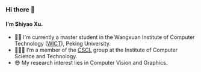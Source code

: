 ### Hi there 👋

<!--
**41xu/41xu** is a ✨ _special_ ✨ repository because its `README.md` (this file) appears on your GitHub profile.

Here are some ideas to get you started:

- 🔭 I’m currently working on ...
- 🌱 I’m currently learning ...
- 👯 I’m looking to collaborate on ...
- 🤔 I’m looking for help with ...
- 💬 Ask me about ...
- 📫 How to reach me: ...
- 😄 Pronouns: ...
- ⚡ Fun fact: ...
-->

#### I'm Shiyao Xu. 

- 👧🏻 I'm currently a master student in the Wangxuan Institute of Computer Technology ([WICT](http://www.icst.pku.edu.cn/)), Peking University.
- 👩🏻‍💻 I’m a member of the [CSCL](http://59.108.48.27/cscl/) group at the Institute of Computer Science and Technology.
- 😎 My research interest lies in Computer Vision and Graphics. 
